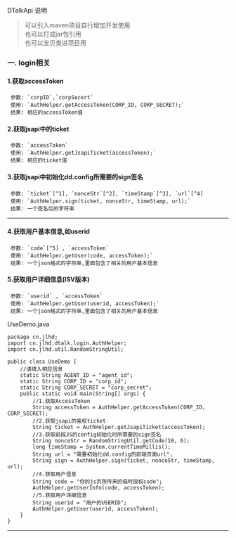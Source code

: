 DTalkApi 说明  
> 可以引入maven项目自行增加开发使用  
> 也可以打成jar包引用  
> 也可以宝贝类进项目用

### 一. login相关
#### 1.获取accessToken  
	 参数: `corpID`,`corpSecert`
	 使用: `AuthHelper.getAccessToken(CORP_ID, CORP_SECRET);`
	 结果: 相应的accessToken值

#### 2.获取jsapi中的ticket
	 参数: `accessToken` 
	 使用: `AuthHelper.getJsapiTicket(accessToken);`
	 结果: 相应的ticket值

#### 3.获取jsapi中初始化dd.config所需要的sign签名
	 参数: `ticket`[^1], `nonceStr`[^2], `timeStamp`[^3], `url`[^4]
	 使用: `AuthHelper.sign(ticket, nonceStr, timeStamp, url);`
	 结果: 一个签名后的字符串

---

#### 4.获取用户基本信息,如userid
	 参数: `code`[^5] , `accessToken`
	 使用: `AuthHelper.getUser(code, accessToken);`
	 结果: 一个json格式的字符串,里面包含了相关的用户基本信息

#### 5.获取用户详细信息(ISV版本)
	 参数: `userid` , `accessToken`
	 使用: `AuthHelper.getUser(userid, accessToken);`
	 结果: 一个json格式的字符串,里面包含了相关的用户基本信息




UseDemo.java
````
package cn.jlhd;
import cn.jlhd.dtalk.login.AuthHelper;
import cn.jlhd.util.RandomStringUtil;

public class UseDemo {
	//请填入相应信息
	static String AGENT_ID = "agent_id";
	static String CORP_ID = "corp_id";
	static String CORP_SECRET = "corp_secret";
	public static void main(String[] args) {
		//1.获取AccessToken
		String accessToken = AuthHelper.getAccessToken(CORP_ID, CORP_SECRET);
		//2.获取jsapi的鉴权ticket
		String ticket = AuthHelper.getJsapiTicket(accessToken);
		//3.获取前段JS的config初始化时所需要的sign签名
		String nonceStr = RandomStringUtil.getCode(10, 6);
		long timeStamp = System.currentTimeMillis();
		String url = "需要初始化dd.config的前端页面url";
		String sign = AuthHelper.sign(ticket, nonceStr, timeStamp, url);
		//4.获取用户信息
		String code = "你的js页所传来的临时授权code";
		AuthHelper.getUserInfo(code, accessToken);
		//5.获取用户详细信息
		String userid = "用户的USERID";
		AuthHelper.getUser(userid, accessToken);
	}
}

````
---


[^1]:  `ticket` 是上面所生成的tickect  
[^2]:  `nonceStr` 为随机生成的字符串  
[^3]:  `timeStamp` 时间戳  
[^4]:  **`url`** 这个url,是前端页面需要进行dd.config初始化权限的那个url  
[^5]:  这里的code是前端页面调用jssdk所传入后台的一个code